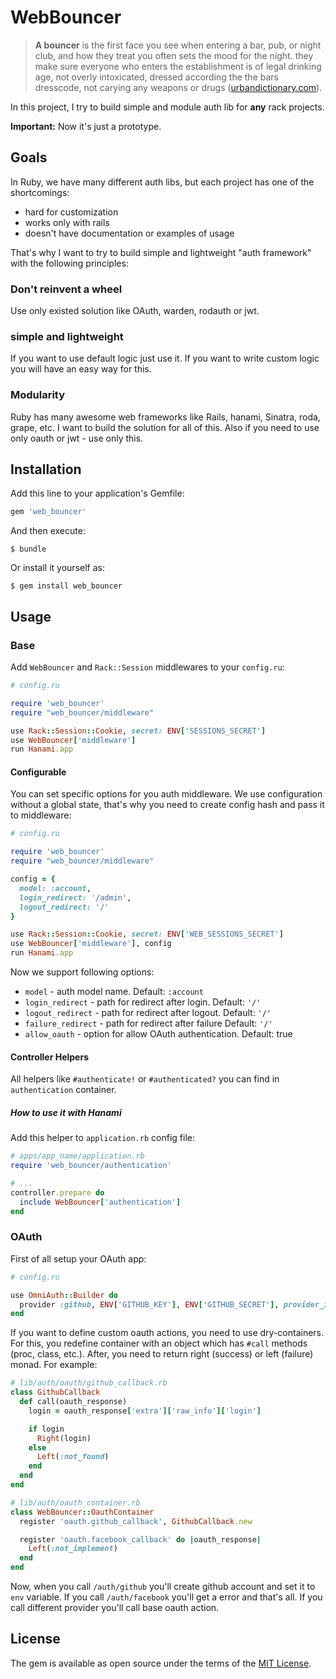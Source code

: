 # WebBouncer

> **A bouncer** is the first face you see when entering a bar, pub, or night club, and how they treat you often sets the mood for the night. they make sure everyone who enters the establishment is of legal drinking age, not overly intoxicated, dressed according the the bars dresscode, not carying any weapons or drugs ([urbandictionary.com](http://www.urbandictionary.com/define.php?term=bouncer)).

In this project, I try to build simple and module auth lib for **any** rack projects.

**Important:** Now it's just a prototype.

## Goals
In Ruby, we have many different auth libs, but each project has one of the shortcomings:

* hard for customization
* works only with rails
* doesn't have documentation or examples of usage

That's why I want to try to build simple and lightweight "auth framework" with the following principles:

### Don't reinvent a wheel
Use only existed solution like OAuth, warden, rodauth or jwt.

### simple and lightweight
If you want to use default logic just use it. If you want to write custom logic you will have an easy way for this.

### Modularity
Ruby has many awesome web frameworks like Rails, hanami, Sinatra, roda, grape, etc. I want to build the solution for all of this. Also if you need to use only oauth or jwt - use only this.

## Installation

Add this line to your application's Gemfile:

```ruby
gem 'web_bouncer'
```

And then execute:

    $ bundle

Or install it yourself as:

    $ gem install web_bouncer

## Usage
### Base

Add `WebBouncer` and `Rack::Session` middlewares to your `config.ru`:
```ruby
# config.ru

require 'web_bouncer'
require "web_bouncer/middleware"

use Rack::Session::Cookie, secret: ENV['SESSIONS_SECRET']
use WebBouncer['middleware']
run Hanami.app
```

#### Configurable
You can set specific options for you auth middleware. We use configuration without a global state, that's why you need to create config hash and pass it to middleware:

```ruby
# config.ru

require 'web_bouncer'
require "web_bouncer/middleware"

config = {
  model: :account,
  login_redirect: '/admin',
  logout_redirect: '/'
}

use Rack::Session::Cookie, secret: ENV['WEB_SESSIONS_SECRET']
use WebBouncer['middleware'], config
run Hanami.app
```

Now we support following options:

* `model` - auth model name. Default: `:account`
* `login_redirect` - path for redirect after login. Default: `'/'`
* `logout_redirect` - path for redirect after logout. Default: `'/'`
* `failure_redirect` - path for redirect after failure Default: `'/'`
* `allow_oauth` - option for allow OAuth authentication. Default: true

#### Controller Helpers
All helpers like `#authenticate!` or `#authenticated?` you can find in `authentication` container.

##### How to use it with Hanami
Add this helper to `application.rb` config file:

```ruby
# apps/app_name/application.rb
require 'web_bouncer/authentication'

# ...
controller.prepare do
  include WebBouncer['authentication']
end
```

### OAuth

First of all setup your OAuth app:

```ruby
# config.ru

use OmniAuth::Builder do
  provider :github, ENV['GITHUB_KEY'], ENV['GITHUB_SECRET'], provider_ignores_state: true
end
```

If you want to define custom oauth actions, you need to use dry-containers. For this, you redefine container with an object which has `#call` methods (proc, class, etc.). After, you need to return right (success) or left (failure) monad. For example:

```ruby
# lib/auth/oauth/github_callback.rb
class GithubCallback
  def call(oauth_response)
    login = oauth_response['extra']['raw_info']['login']

    if login
      Right(login)
    else
      Left(:not_found)
    end
  end
end

# lib/auth/oauth_container.rb
class WebBouncer::OauthContainer
  register 'oauth.github_callback', GithubCallback.new

  register 'oauth.facebook_callback' do |oauth_response|
    Left(:not_implement)
  end
end
```

Now, when you call `/auth/github` you'll create github account and set it to `env` variable. If you call `/auth/facebook` you'll get a error and that's all. If you call different provider you'll call base oauth action.

## License

The gem is available as open source under the terms of the [MIT License](http://opensource.org/licenses/MIT).


